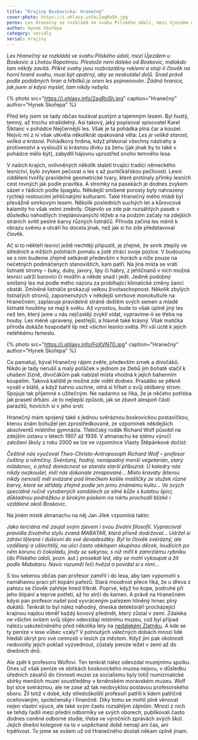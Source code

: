 ```yaml
---
title: "Krajiny Boskovicka: Hranečný"
cover-photo: https://i.ohlasy.info/2agRoSh.jpg
perex: Les Hranečný se rozkládá ve svahu Pilského údolí, mezi Újezdem u Boskovic a Lhotou Rapotinou. Přestože není daleko od Boskovic, málokdo tam někdy zavítá.
author: Hynek Skořepa
category: seriály
serial: krajiny
---
```


*Les Hranečný se rozkládá ve svahu Pilského údolí, mezi Újezdem u Boskovic a Lhotou Rapotinou. Přestože není daleko od Boskovic, málokdo tam někdy zavítá. Příkré svahy jsou rozbrázděny roklemi a stojí-li člověk na horní hraně svahu, musí být opatrný, aby se neskutálel dolů. Snad právě podle podobných hran a hřbítků je onen les pojmenován. Žádná hranice, jak jsem si kdysi myslel, tam nikdy nebyla.*

{% photo src="https://i.ohlasy.info/2agRoSh.jpg" caption="Hranečný" author="Hynek Skořepa" %}

Před lety jsem se tady občas toulával pustým a tajemným lesem. Byl hustý, temný, až trochu strašidelný. Asi takový, jaký popisoval spisovatel Karel Šiktanc v pohádce Nejčernější les. Však je ta pohádka plná čar a kouzel. Nejvíc mi z ní však utkvěla několikrát opakovaná věta: *Les je veliká starost, veliká a krásná.* Pohádkový hrdina, když překonal všechny nástrahy a protivenství a vysloužil si krásnou dívku za ženu (jak jinak by to také v pohádce mělo být), zabydlil hájovnu uprostřed onoho temného lesa.

V našich krajích, ovlivněných několik staletí trvající tradicí německého lesnictví, bylo zvykem pečovat o les s až puntičkářskou pečlivostí. Lesní oddělení tvořily pravidelné geometrické tvary, které protínaly přímky lesních cest rovných jak podle pravítka. A stromky na pasekách je dodnes zvykem sázet v řádcích podle špagátu. Někdejší smíšené porosty byly nahrazeny rychleji rostoucími jehličnatými kulturami. Také Hranečný mého mládí byl převážně smrkovým lesem. Několik posledních suchých let a kůrovcové kalamity ho však velmi změnily. Objevilo se zde pár rozsáhlých pasek v důsledku nahodilých (neplánovaných) těžeb a na podzim začaly na zdejších stráních svítit pestré barvy různých listnáčů. Příroda začíná les měnit k obrazu svému a utváří ho docela jinak, než jak si ho zde představoval člověk.

Ač si to někteří lesníci ještě nechtějí připustit, je zřejmé, že smrk ztepilý ve středních a nižších polohách pomalu a jistě ztrácí svoje pozice. V budoucnu se s ním budeme zřejmě setkávat především v horách a níže pouze na nečetných podmáčených stanovištích, kam patří. Na jiná místa se vrátí listnaté stromy – buky, duby, javory, lípy či habry, z jehličnanů v nich možná lesníci udrží borovici či modřín a někde snad i jedli. Jedině podobný smíšený les má podle mého názoru za probíhající klimatické změny šanci obstát. Zmíněné listnáče prokazují velkou životaschopnost. Několik zbylých listnatých stromů, zapomenutých v někdejší smrkové monokultuře na Hranečném, zaplavuje pravidelně stráně deštěm svých semen a mladé listnaté houštiny se mají k světu. Až vyrostou, bude to však úplně jiný les než ten, který jsme u nás nejčastěji zvyklí vídat, vypravíme-li se třeba na houby. Les méně upravený, pestřejší, a hlavně také krásný. Však matička příroda dokáže hospodařit líp než všichni lesníci světa. Při vší úctě k jejich nelehkému řemeslu.

{% photo src="https://i.ohlasy.info/FoXVN7G.jpg" caption="Hranečný" author="Hynek Skořepa" %}

Co pamatuji, býval Hranečný rájem zvěře, především srnek a divočáků. Nikdo je tady nerušil a malý potůček v jednom ze žlebů jim bohatě stačil k uhašení žízně, divočákům pak nabízel místa vhodná k jejich bahenním koupelím. Taková kaliště je možné zde vidět dodnes. Prasátko se pěkně vyválí v blátě, a když bahno uschne, otírá si hřbet o svůj oblíbený strom. Spojuje tak příjemné s užitečným. Ne nadarmo se říká, že je něčeho potřeba jak praseti drbání. Je to nejlepší způsob, jak se zbavit alespoň části parazitů, hovících si v jeho srsti.

Hranečný mám spojený také s jednou svéráznou boskovickou postavičkou, kterou znám bohužel jen zprostředkovaně, ze vzpomínek někdejších absolventů místního gymnázia. Třebíčský rodák Richard Wolf působil na zdejším ústavu v letech 1907 až 1939. V almanachu ke stému výročí založení školy z roku 2000 se lze ve vzpomínce Vlasty Štěpánkové dočíst:

*Češtině nás vyučoval Theo-Christo-Antroposoph Richard Wolf – profesor češtiny a němčiny. Svérázný, hodný, nenápadný menší vegetarián, starý mládenec, o jehož domácnost se starala starší příbuzná. U katedry nás nikdy nezkoušel, měl nás dokonale zmapované… Místo kravaty (kterou nikdy nenosil) měl svázané pod límečkem košile mašličky ze stužek různé barvy, které se střídaly zřejmě podle jen jemu známému kultu… Ve svých speciálně ručně vyrobených sandálech ze silné kůže s kulatou špicí, důkladnou podrážkou a širokým páskem na nártu prochodil blízké i vzdálené okolí Boskovic.* 

Na jiném místě almanachu na něj Jan Jílek vzpomíná takto:

*Jako terciána mě zaujal svým zjevem i svou životní filosofií. Vypracoval pravidla životního stylu zvaná MABATAR, která přísně dodržoval… Udržel si zdraví tělesné i duševní do své devadesátky. Byl to člověk svérázný, ale vzdělaný a ušlechtilý, na ulici často obklopen skupinou děcek, loudících po něm korunu či čokoládu, jindy se sekyrou, s níž mířil k zamrzlému rybníku* (do Pilského údolí, pozn. aut.) *prosekat led, aby se mohl vykoupat a žít podle Mabataru. Navíc rozuměl řeči hvězd a povídal si s nimi…*

S tou sekerou občas pan profesor zamířil i do lesa, aby tam vypomohl s namáhavou prací při kopání pařezů. Stará moudrost přece říká, že u dřeva z pařezu se člověk zahřeje hned třikrát. Poprvé, když ho kope, podruhé při jeho štípání a teprve potřetí, až ho strčí do kamen. A právě na Hranečném kdysi pan profesor našel pod vyvráceným pařezem hliněný hrnec plný dukátů. Tenkrát to byl nález náhodný, dneska detektoráři procházející krajinou najdou téměř každý kovový předmět, který zůstal v zemi. Zdaleka ne všichni ovšem svůj objev odevzdají místnímu muzeu, což byl případ nálezu uskutečněného před několika lety na [nedalekém Zlatníku](http://www.ohlasy.info/clanky/2015/04/zlatnik.html). A kde se ty peníze v lese vůbec vzaly? V pohnutých válečných dobách mnozí lidé hledali úkryt pro své cennosti v lesích za městem. Když jim pak okolnosti nedovolily jejich poklad vyzvednout, zůstaly peníze ležet v zemi až do dnešních dnů.

Ale zpět k profesoru Wolfovi. Ten tenkrát nález odevzdal muzejnímu spolku. Dnes už však peníze ve sbírkách boskovického muzea nejsou, v důsledku úředních zásahů do činnosti muzeí za socialismu byly totiž numizmatické sbírky menších muzeí soustředěny v brněnském moravském muzeu. Wolf byl sice svéráznou, ale ne zase až tak neobvyklou postavou profesorského sboru. Žil totiž v době, kdy středoškolští profesoři patřili k lidem patřičně oceňovaným, společensky i finančně. Díky tomu se mohli plně věnovat nejen vlastní výuce, ale také svým často rozsáhlým zájmům. Mnozí z nich se tehdy řadili mezi přední odborníky ve svých oborech, publikovali často dodnes ceněné odborné studie, třeba ve výročních zprávách svých škol. Jejich dnešní kolegové na to v uspěchané době nemají ani čas, ani trpělivost. To jsme se ovšem už od Hranečného dostali někam úplně jinam.
